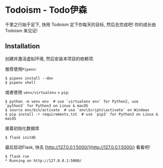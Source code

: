 # Todoism - Todo伊森

千里之行始于足下, 快用 Todoism 定下你每天的目标, 然后去完成吧! 你的成长由 Todoism 来见证!

## Installation

创建并激活虚拟环境, 然后安装本项目的依赖项.

推荐使用`Pipenv`:
```
$ pipenv install --dev
$ pipenv shell
```

或者使用 `venv/virtualenv` + `pip`:
```
$ python -m venv env  # use `virtualenv env` for Python2, use `python3` for Python3 on Linux & macOS
$ source env/bin/activate  # use `env\Scripts\activate` on Windows
$ pip install -r requirements.txt  # use `pip3` for Python3 on Linux & macOS
```

接着初始化数据库
```
$ flask initdb
```

最后启动Flask, 快去 [http://127.0.0.1:5000/](http://127.0.0.1:5000/) 看看吧!

```
$ flask run
* Running on http://127.0.0.1:5000/
```